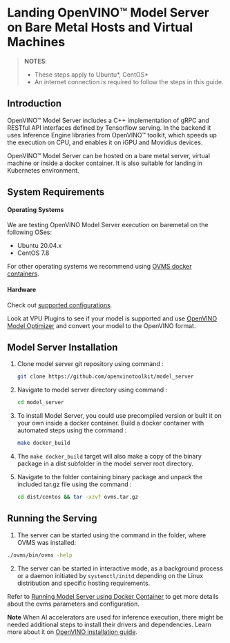 # Landing OpenVINO&trade; Model Server on Bare Metal Hosts and Virtual Machines

> **NOTES**:
> * These steps apply to Ubuntu*, CentOS*
> * An internet connection is required to follow the steps in this guide.

## Introduction
OpenVINO&trade; Model Server includes a C++ implementation of gRPC and RESTful API interfaces defined by Tensorflow serving. 
In the backend it uses Inference Engine libraries from OpenVINO&trade; toolkit, which speeds up the execution on CPU, and enables it on iGPU and Movidius devices.

OpenVINO&trade; Model Server can be hosted on a bare metal server, virtual machine or inside a docker container. It is also suitable for landing in Kubernetes environment.

## System Requirements

#### Operating Systems 

We are testing OpenVINO Model Server execution on baremetal on the following OSes: 
* Ubuntu 20.04.x
* CentOS 7.8

For other operating systems we recommend using [OVMS docker containers](./docker_container.md).

#### Hardware 

Check out [supported configurations](https://docs.openvinotoolkit.org/latest/_docs_IE_DG_supported_plugins_Supported_Devices.html).

Look at VPU Plugins to see if your model is supported and use [OpenVINO Model Optimizer](https://software.intel.com/en-us/articles/OpenVINO-ModelOptimizer) and convert your model to the OpenVINO format.



## Model Server Installation<a name="model-server-installation"></a>
1. Clone model server git repository using command :
   ```Bash
   git clone https://github.com/openvinotoolkit/model_server
   ```

2. Navigate to model server directory using command :
   ```Bash
   cd model_server
   ```
3. To install Model Server, you could use precompiled version or built it on your own inside a docker container. Build a docker container with automated steps using the command :
   ```Bash
   make docker_build
   ````
4. The `make docker_build` target will also make a copy of the binary package in a dist subfolder in the model server root directory.

5. Navigate to the folder containing binary package and unpack the included tar.gz file using the command :
   ```Bash
   cd dist/centos && tar -xzvf ovms.tar.gz
   ```

## Running the Serving
1. The server can be started using the command in the folder, where OVMS was installed: 
```Bash
./ovms/bin/ovms -help
```
2. The server can be started in interactive mode, as  a background process or a daemon initiated by ```systemctl/initd``` depending on the Linux distribution and specific hosting requirements.

Refer to [Running Model Server using Docker Container](./docker_container.md) to get more details about the ovms parameters and configuration.


**Note** When AI accelerators are used for inference execution, there might be needed additional steps to install their drivers and dependencies. 
Learn more about it on [OpenVINO installation guide](https://docs.openvinotoolkit.org/latest/openvino_docs_install_guides_installing_openvino_linux.html).



